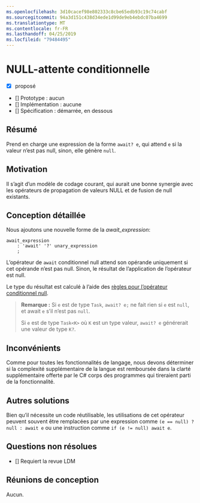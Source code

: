 ```yaml
---
ms.openlocfilehash: 3d10cacef98e802333c8cbe65edb93c19c74cabf
ms.sourcegitcommit: 94a3d151c438d34ede1d99de9eb4ebdc07ba4699
ms.translationtype: MT
ms.contentlocale: fr-FR
ms.lasthandoff: 04/25/2019
ms.locfileid: "79484495"
---
```

# <a name="null-conditional-await"></a>NULL-attente conditionnelle

* [x] proposé
* [] Prototype : aucun
* [] Implémentation : aucune
* [] Spécification : démarrée, en dessous

## <a name="summary"></a>Résumé
[summary]: #summary

Prend en charge une expression de la forme `await? e`, qui attend `e` si la valeur n’est pas null, sinon, elle génère `null`.

## <a name="motivation"></a>Motivation
[motivation]: #motivation

Il s’agit d’un modèle de codage courant, qui aurait une bonne synergie avec les opérateurs de propagation de valeurs NULL et de fusion de null existants.

## <a name="detailed-design"></a>Conception détaillée
[design]: #detailed-design

Nous ajoutons une nouvelle forme de la *await_expression*:

```antlr
await_expression
    : 'await' '?' unary_expression
    ;
```

L’opérateur de `await` conditionnel null attend son opérande uniquement si cet opérande n’est pas null. Sinon, le résultat de l’application de l’opérateur est null.

Le type du résultat est calculé à l’aide des [règles pour l’opérateur conditionnel null](https://github.com/dotnet/csharplang/blob/master/spec/expressions.md#null-conditional-operator).

> **Remarque :** Si `e` est de type `Task`, `await? e;` ne fait rien si `e` est `null`, et await `e` s’il n’est pas `null`.
>
> Si `e` est de type `Task<K>` où `K` est un type valeur, `await? e` générerait une valeur de type `K?`.

## <a name="drawbacks"></a>Inconvénients
[drawbacks]: #drawbacks

Comme pour toutes les fonctionnalités de langage, nous devons déterminer si la complexité supplémentaire de la langue est remboursée dans la clarté supplémentaire offerte par le C# corps des programmes qui tireraient parti de la fonctionnalité.

## <a name="alternatives"></a>Autres solutions
[alternatives]: #alternatives

Bien qu’il nécessite un code réutilisable, les utilisations de cet opérateur peuvent souvent être remplacées par une expression comme `(e == null) ? null : await e` ou une instruction comme `if (e != null) await e`.

## <a name="unresolved-questions"></a>Questions non résolues
[unresolved]: #unresolved-questions

- [] Requiert la revue LDM

## <a name="design-meetings"></a>Réunions de conception

Aucun.
